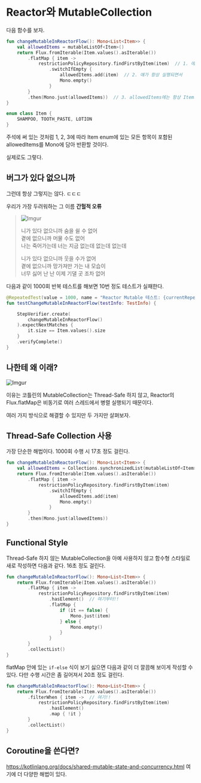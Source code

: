 # Reactor와 MutableCollection

다음 함수를 보자.

```kotlin
fun changeMutableInReactorFlow(): Mono<List<Item>> {
    val allowedItems = mutableListOf<Item>()
    return Flux.fromIterable(Item.values().asIterable())
        .flatMap { item ->
            restrictionPolicyRepository.findFirstByItem(item)  // 1. 얘가 항상 empty Mono를 반환한다면
                .switchIfEmpty {
                    allowedItems.add(item)  // 2. 얘가 항상 실행되면서
                    Mono.empty()
                }
        }
        .then(Mono.just(allowedItems))  // 3. allowedItems에는 항상 Item의 모든 values가 포함돼 있을 것이다.
}

enum class Item {
    SHAMPOO, TOOTH_PASTE, LOTION
}
```

주석에 써 있는 것처럼 1, 2, 3에 따라 Item enum에 있는 모든 항목이 포함된 allowedItems를 Mono에 담아 반환할 것이다.

실제로도 그렇다.


## 버그가 있다 없으니까

그런데 항상 그렇지는 않다. ㄷㄷㄷ

우리가 가장 두려워하는 그 이름 **간헐적 오류**

>![Imgur](https://i.imgur.com/4TtCgaJ.jpg)
>
>니가 있다 없으니까 숨을 쉴 수 없어  
>곁에 없으니까 머물 수도 없어  
>나는 죽어가는데 너는 지금 없는데 없는데 없는데
>
>니가 있다 없으니까 웃을 수가 없어  
>곁에 없으니까 망가져만 가는 내 모습이  
>너무 싫어 난 난 이제 기댈 곳 조차 없어

다음과 같이 1000회 반복 테스트를 해보면 10번 정도 테스트가 실패한다.

```kotlin
@RepeatedTest(value = 1000, name = "Reactor Mutable 테스트: {currentRepetition}/{totalRepetitions}")
fun testChangeMutableInReactorFlow(testInfo: TestInfo) {

    StepVerifier.create(
        changeMutableInReactorFlow()
    ).expectNextMatches {
        it.size == Item.values().size
    }
    .verifyComplete()
}
```


## 나한테 왜 이래?

![Imgur](https://i.imgur.com/B2kImVg.png)

이유는 코틀린의 MutableCollection는 Thread-Safe 하지 않고, Reactor의 Flux.flatMap은 비동기로 여러 스레드에서 병렬 실행되기 때문이다.

여러 가지 방식으로 해결할 수 있지만 두 가지만 살펴보자.


## Thread-Safe Collection 사용

가장 단순한 해법이다. 1000회 수행 시 17초 정도 걸린다.

```kotlin
fun changeMutableInReactorFlow(): Mono<List<Item>> {
    val allowedItems = Collections.synchronizedList(mutableListOf<Item>())  //// 여기!!
    return Flux.fromIterable(Item.values().asIterable())
        .flatMap { item ->
            restrictionPolicyRepository.findFirstByItem(item)
                .switchIfEmpty {
                    allowedItems.add(item)
                    Mono.empty()
                }
        }
        .then(Mono.just(allowedItems))
}
```

## Functional Style

Thread-Safe 하지 않는 MutableCollection을 아예 사용하지 않고 함수형 스타일로 새로 작성하면 다음과 같다. 16초 정도 걸린다.

```kotlin
fun changeMutableInReactorFlow(): Mono<List<Item>> {
    return Flux.fromIterable(Item.values().asIterable())
        .flatMap { item ->
            restrictionPolicyRepository.findFirstByItem(item)
                .hasElement()  // 여기부터!!
                .flatMap {
                    if (it == false) {
                        Mono.just(item)
                    } else {
                        Mono.empty()
                    }
                }
        }
        .collectList()
}
```

flatMap 안에 있는 `if-else` 식이 보기 싫으면 다음과 같이 더 깔끔해 보이게 작성할 수 있다. 다만 수행 시간은 좀 길어져서 20초 정도 걸린다.

```kotlin
fun changeMutableInReactorFlow(): Mono<List<Item>> {
    return Flux.fromIterable(Item.values().asIterable())
        .filterWhen { item ->  // 여기!!
            restrictionPolicyRepository.findFirstByItem(item)
                .hasElement()
                .map { !it }
        }
        .collectList()
}
```

## Coroutine을 쓴다면?

https://kotlinlang.org/docs/shared-mutable-state-and-concurrency.html 여기에 더 다양한 해법이 있다.
